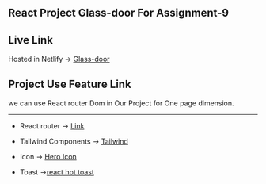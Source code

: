 ## React Project Glass-door For Assignment-9


## Live Link
Hosted in Netlify -> [Glass-door](https://stellular-selkie-b2242a.netlify.app/)


## Project Use Feature Link 

we can use React router Dom in Our Project for One page dimension.
***
* React router -> [Link](https://reactrouter.com/en/main/start/overview)

* Tailwind Components -> [Tailwind](https://tailwindcss.com/)

* Icon -> [Hero Icon](https://heroicons.dev/)

* Toast ->[react hot toast](https://react-hot-toast.com/)